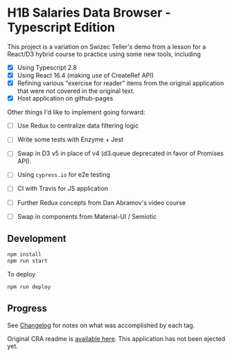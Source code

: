 # H1B Salaries Data Browser - Typescript Edition

This project is a variation on Swizec Teller's demo from a lesson for a React/D3 hybrid course to practice using some new tools, including

- [x] Using Typescript 2.8
- [x] Using React 16.4 (making use of CreateRef API)
- [x] Refining various "exercise for reader" items from the original application that were not covered in the original text.
- [x] Host application on github-pages

Other things I'd like to implement going forward:

- [ ] Use Redux to centralize data filtering logic
- [ ] Write some tests with Enzyme + Jest
- [ ] Swap in D3 v5 in place of v4 (d3.queue deprecated in favor of Promises API).
- [ ] Using `cypress.io` for e2e testing
- [ ] CI with Travis for JS application
- [ ] Further Redux concepts from Dan Abramov's video course
- [ ] Swap in components from Material-UI / Semiotic


## Development

```bash
npm install
npm run start
```

To deploy

```bash
npm run deploy
```

## Progress

See [Changelog](./CHANGELOG.md) for notes on what was accomplished by each tag.

Original CRA readme is [available here](./CRA-README.md). This application has not been ejected yet.
